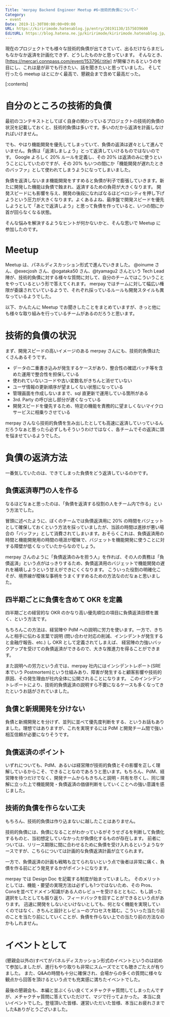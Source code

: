 ```yaml
---
Title: 'merpay Backend Engineer Meetup #6~技術的負債について~'
Category:
- event
Date: 2019-11-30T00:00:00+09:00
URL: https://kiririmode.hatenablog.jp/entry/20191130/1575039600
EditURL: https://blog.hatena.ne.jp/kiririmode/kiririmode.hatenablog.jp/atom/entry/26006613474204254
---
```


現在のプロジェクトでも様々な技術的負債が出てきていて、出るだけならまだしもなかなか返済を計画化できず、どうしたものかと思っています。
そんなとき、 [https://mercari.connpass.com/event/153796/:title] が開催されるというのを目にし、これは是が非でも行きたい、話を聞きたいと思っていました。
そして行ったら meetup はとにかく最高で、懇親会まで含めて最高だった。

[:contents]

# 自分のところの技術的負債

最初のコンテキストとしてぼく自身の関わっているプロジェクトの技術的負債の状況を記載しておくと、技術的負債は多いです。多いのだから返済を計画しなければいけません。

でも、やはり機能開発を優先してしまっていて、負債の返済は遅々として進んでいません。負債は「返済しましょう」とって返済していけるものではないのです。
Google よろしく 20% ルールを定義し、その 20% は返済のみに使うということにしていたのですが、その 20% もいつの間にか「機能開発が遅れたときのバッファ」として使われてしまうようになってしまいました。

負債を返済しないまま機能開発をすすめると負債が利子で膨張していきます。新たに開発した機能は負債で蝕まれ、返済するための負荷が大きくなります。
開発スピードにも影響を与え、開発の後段になればなるほどベロシティを押し下げようという圧力が大きくなります。よくあるよね、最序盤で開発スピードを優先しようとして「あとで返済しよう」と思って負債を作っていると、いつの間にか首が回らなくなる状態。

そんな悩みを解決するようなヒントが何かないかと、そんな思いで Meetup に参加したのです。

# Meetup

Meetup は、パネルディスカッション形式で進んでいきました。
@oinume さん、@execjosh さん、@ogataka50 さん、@tyamagu2 さんという Tech Lead 陣が、技術的負債に対する様々な質問に対して、自分のチームではこういうことをやっているという形で答えてくれます。
merpay ではチームに対して幅広い権限が委譲されていているようで、それぞれ採っているルールも開発スタイルも異なっているようでした。

以下、かんたんに Meetup でお聞きしたことをまとめていますが、きっと他にも様々な取り組みを行っているチームがあるのだろうと思います。

# 技術的負債の状況

まず、開発スピードの高いイメージのある merpay さんにも、技術的負債はたくさんあるそうです。

- データの二重書き込みが発生するケースがあり、整合性の確認バッチ等を含めた運用で整合性を担保している
- 使われていないコードや古い変数名がきちんと消せていない
- ユーザ情報の更新順序が望ましくない状態になっている
- 管理画面を作成しないままで、sql 直更新で運用している箇所がある
- 3rd. Party の呼び出し部分が遅くなっている
- 開発スピードを優先するため、特定の機能を責務的に望ましくないマイクロサービスに相乗りさせている

merpay さんなら技術的負債を生み出したとしても高速に返済していっているんだろうなぁと思ったら必ずしもそういうわけではなく、各チームでその返済に頭を悩ませているようでした。

# 負債の返済方法

一番気していたのは、できてしまった負債をどう返済しているのかです。

## 負債返済専門の人を作る

なるほどなぁと思ったのは、「負債を返済する役割の人をチーム内で作る」という方法でした。

冒頭に述べたように、ぼくのチームでは負債返済用に 20% の時間をバジェットとして確保しておくという方法を採っていましたが、当該の時間は進捗が悪い場合の「バッファ」として消費されてしまいます。おそらくこれは、負債返済用の時間と機能開発用の時間の境涯が曖昧で、バジェットを機能開発に使うことに対する障壁が低くなっていたからなのでしょう。

merpay さんのように「負債返済のみを担う人」を作れば、その人の責務は「負債返済」という点がはっきりするため、負債返済用のバジェットで機能開発の遅れを補填しようという甘えができにくくなります。
こういった役割の明確化こそが、境界線が曖昧な事柄をうまくすすめるための方法なのだなぁと思いました。

## 四半期ごとに負債を含めて OKR を定義

四半期ごとの経営的な OKR のかなり高い優先順位の項目に負債返済目標を置く、という方法です。

もちろんこの方法は、経営陣や PdM への説明に労力を使います。一方で、きちんと相手に伝わる言葉で説明 (問い合わせ対応の削減、インシデントが発生すると金融庁報告、etc.) し OKR として定義されてしまえば、
経営陣の力強いバックアップを受けての負債返済ができるので、大きな推進力を得ることができます。

また説明への労力という点では、merpay 社内にはインシデントレポート(SRE 本でいう Postmortem)という仕組みあり、障害が発生すると顧客影響や技術的原因、その発生理由が社内全体に公開されることになります。
このインシデントレポートにより、技術的負債返済の説明すら不要になるケースも多くなってきたというお話がされていました。

## 負債と新規開発を分けない

負債と新規開発とを分けず、並列に並べて優先度判断をする、というお話もありました。理想ではありますが、これを実現するには PdM と開発チーム間で強い相互信頼が必要になりそうです。

## 負債返済のポイント

いずれについても、PdM、あるいは経営陣が技術的負債とその影響を正しく理解しているからこそ、できることなのであろうと思います。もちろん、PdM、経営陣を待つだけでなく、開発チームからもきちんと説明・共有を尽くし、同じ理解に立った上で機能開発・負債返済の価値判断をしていくことへの強い意識を感じました。

## 技術的負債を作らない工夫

もちろん、技術的負債は作り込まないに越したことはありません。

技術的負債には、負債になることがわかっているがそうせざるを判断して負債化するものと、当初想定していなかったが負債化するものが存在します。
前者については、リリース期限に間に合わせるために負債を受け入れるというようなケースですが、こちらについては計画的な負債返済計画が立てられます。

一方で、負債返済の計画も戦略も立てられないという点で後者は非常に痛く、負債を作る前にどう発見するかがポイントになります。

merpay では Design Doc を記載する制度が始まっていました。
そのメリットとしては、機能・要望の実現方法は必ずしも1つではないため、その Pros、Consを並べてドメイン知識がある人のレビューを受けるとともに、もし誤った選択をしたとしても振り返り、フィードバックを回すことができるという点があります。
迅速に開発をしないといけないとしても、何となく機能を実現していくのではなく、きちんと設計とレビューのプロセスを踏む。こういった当たり前のことを当たり前にしていくことが、負債を作らない上での当たり前の方法なのかもしれません。

# イベントとして

(懇親会以外の)すべてがパネルディスカッション形式のイベントというのは初めて参加しましたが、進行もやり取りも非常にスムーズでとても聴きごたえが有りました。
また、Q&Aの時間も十分に確保され、会場からの多くの質問に様々な観点から回答を頂けるという点でも充実感に満ちたイベントでした。

最後の懇親会も、本編と並ぶくらい良くてメチャクチャ質問してしまったんですが、メチャクチャ質問に答えていただけて、マジで行ってよかった。
本当に良いイベントでした。登壇頂いた皆様、運営いただいた皆様、本当にお疲れさまでした&ありがとうございました。
